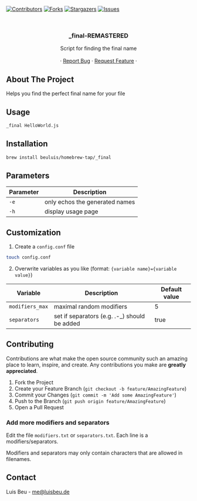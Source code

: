 [![Contributors][contributors-shield]][contributors-url]
[![Forks][forks-shield]][forks-url]
[![Stargazers][stars-shield]][stars-url]
[![Issues][issues-shield]][issues-url]

<!-- PROJECT HEADER -->
<br />
<p align="center">
  <h3 align="center">_final-REMASTERED</h3>

  <p align="center">
    Script for finding the final name
    <br />
    <br />
    ·
    <a href="https://github.com/beuluis/_final-REMASTERED/issues">Report Bug</a>
    ·
    <a href="https://github.com/beuluis/_final-REMASTERED/issues">Request Feature</a>
    ·
  </p>
</p>

<!-- ABOUT THE PROJECT -->

## About The Project

Helps you find the perfect final name for your file

## Usage

```sh
_final HelloWorld.js
```

## Installation

```sh
brew install beuluis/homebrew-tap/_final
```

## Parameters

| Parameter | Description                    |
| --------- | ------------------------------ |
| `-e`      | only echos the generated names |
| `-h`      | display usage page             |

## Customization

1. Create a `config.conf` file

```sh
touch config.conf
```

2. Overwrite variables as you like (format: `{variable name}={variable value}`)

| Variable        | Description                                   | Default value |
| --------------- | --------------------------------------------- | ------------- |
| `modifiers_max` | maximal random modifiers                      | 5             |
| `separators`    | set if separators (e.g. .-\_) should be added | true          |

<!-- CONTRIBUTING -->

## Contributing

Contributions are what make the open source community such an amazing place to learn, inspire, and create. Any contributions you make are **greatly appreciated**.

1. Fork the Project
2. Create your Feature Branch (`git checkout -b feature/AmazingFeature`)
3. Commit your Changes (`git commit -m 'Add some AmazingFeature'`)
4. Push to the Branch (`git push origin feature/AmazingFeature`)
5. Open a Pull Request

### Add more modifiers and separators

Edit the file `modifiers.txt` or `separators.txt`. Each line is a modifiers/separators.

Modifiers and separators may only contain characters that are allowed in filenames.

<!-- CONTACT -->

## Contact

Luis Beu - me@luisbeu.de

<!-- MARKDOWN LINKS & IMAGES -->
<!-- https://www.markdownguide.org/basic-syntax/#reference-style-links -->

[contributors-shield]: https://img.shields.io/github/contributors/beuluis/_final-REMASTERED.svg?style=flat-square
[contributors-url]: https://github.com/beuluis/_final-REMASTERED/graphs/contributors
[forks-shield]: https://img.shields.io/github/forks/beuluis/_final-REMASTERED.svg?style=flat-square
[forks-url]: https://github.com/beuluis/_final-REMASTERED/network/members
[stars-shield]: https://img.shields.io/github/stars/beuluis/_final-REMASTERED.svg?style=flat-square
[stars-url]: https://github.com/beuluis/_final-REMASTERED/stargazers
[issues-shield]: https://img.shields.io/github/issues/beuluis/_final-REMASTERED.svg?style=flat-square
[issues-url]: https://github.com/beuluis/_final-REMASTERED/issues
[license-shield]: https://img.shields.io/github/license/beuluis/_final-REMASTERED.svg?style=flat-square
